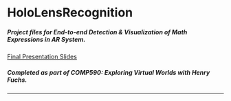 # HoloLensRecognition
##### Project files for *End-to-end Detection & Visualization of Math Expressions in AR System*. 
[Final Presentation Slides](https://docs.google.com/presentation/d/1KWAsIZi9pAkUHzN-lfM9JT1vxZ9pp_INDFsZa68Rlls/edit?usp=sharing)
##### Completed as part of COMP590: Exploring Virtual Worlds with Henry Fuchs. 
---


